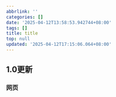 ```yaml
---
abbrlink: ''
categories: []
date: '2025-04-12T13:58:53.942744+08:00'
tags: []
title: title
top: null
updated: '2025-04-12T17:15:06.064+08:00'
---
```

## 1.0更新

### 网页
